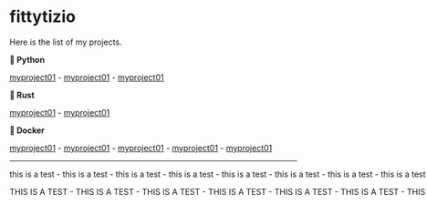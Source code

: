 # fittytizio

Here is the list of my projects.

**:snake: Python**

[myproject01](https://github.com/fittytizio/fittytizio) - [myproject01](https://github.com/fittytizio/fittytizio) - [myproject01](https://github.com/fittytizio/fittytizio)

**:crab: Rust**

[myproject01](https://github.com/fittytizio/fittytizio) - [myproject01](https://github.com/fittytizio/fittytizio)

**:whale: Docker**

[myproject01](https://github.com/fittytizio/fittytizio) - [myproject01](https://github.com/fittytizio/fittytizio) - [myproject01](https://github.com/fittytizio/fittytizio) - [myproject01](https://github.com/fittytizio/fittytizio) - [myproject01](https://github.com/fittytizio/fittytizio)

---

<nobr>this is a test - this is a test - this is a test - this is a test - this is a test - this is a test - this is a test - this is a test - this is a test - this is a test - this is a test - this is a test - this is a test - this is a test - this is a test - this is a test - this is a test</nobr>

<span style="white-space:nowrap">THIS IS A TEST - THIS IS A TEST - THIS IS A TEST - THIS IS A TEST - THIS IS A TEST - THIS IS A TEST - THIS IS A TEST - THIS IS A TEST - THIS IS A TEST - THIS IS A TEST - THIS IS A TEST - THIS IS A TEST - THIS IS A TEST - THIS IS A TEST - THIS IS A TEST - THIS IS A TEST - THIS IS A TEST</span>
